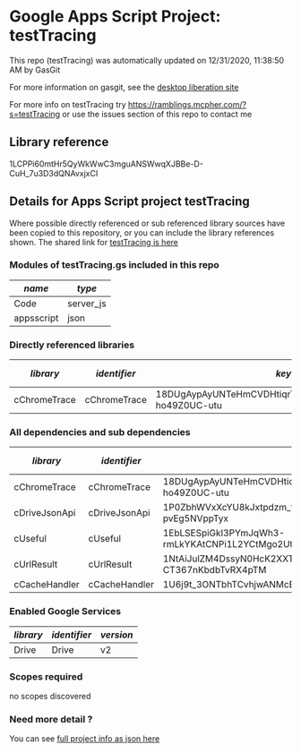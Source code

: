 # Google Apps Script Project: testTracing
This repo (testTracing) was automatically updated on 12/31/2020, 11:38:50 AM by GasGit

For more information on gasgit, see the [desktop liberation site](https://ramblings.mcpher.com/drive-sdk-and-github/migrategasgit/ "desktop liberation")

For more info on testTracing try https://ramblings.mcpher.com/?s=testTracing or use the issues section of this repo to contact me
## Library reference
1LCPPi60mtHr5QyWkWwC3mguANSWwqXJBBe-D-CuH_7u3D3dQNAvxjxCI


## Details for Apps Script project testTracing
Where possible directly referenced or sub referenced library sources have been copied to this repository, or you can include the library references shown. 
The shared link for [testTracing is here](https://script.google.com/d/1LCPPi60mtHr5QyWkWwC3mguANSWwqXJBBe-D-CuH_7u3D3dQNAvxjxCI/edit?usp=sharing "open in the GAS IDE")

### Modules of testTracing.gs included in this repo
*name*|*type*
--- | --- 
Code| server_js
appsscript| json
### Directly referenced libraries
*library*|*identifier*|*key*|*version*|*dev mode*|*source*|
--- | --- | --- | --- | --- | --- 
cChromeTrace| cChromeTrace|18DUgAypAyUNTeHmCVDHtiqrTFc9ovMKFQ70bFOMgJrB-ho49Z0UC-utu|5|no|[here](libraries/cChromeTrace "library source")
### All dependencies and sub dependencies
*library*|*identifier*|*key*|*version*|*dev mode*|*source*|
--- | --- | --- | --- | --- | --- 
cChromeTrace| cChromeTrace|18DUgAypAyUNTeHmCVDHtiqrTFc9ovMKFQ70bFOMgJrB-ho49Z0UC-utu|5|no|[here](libraries/cChromeTrace "library source")
cDriveJsonApi| cDriveJsonApi|1P0ZbhWVxXcYU8kJxtpdzm_tNuoBa34NLAubBUgEqsW7-pvEg5NVppTyx|8|no|[here](libraries/cDriveJsonApi "library source")
cUseful| cUseful|1EbLSESpiGkI3PYmJqWh3-rmLkYKAtCNPi1L2YCtMgo2Ut8xMThfJ41Ex|117|no|[here](libraries/cUseful "library source")
cUrlResult| cUrlResult|1NtAiJulZM4DssyN0HcK2XXTnykN_Ir2ee2pXV-CT367nKbdbTvRX4pTM|19|no|[here](libraries/cUrlResult "library source")
cCacheHandler| cCacheHandler|1U6j9t_3ONTbhTCvhjwANMcEXeHXr4shgzTG0ZrRnDYLcFl3_IH2b2eAY|18|no|[here](libraries/cCacheHandler "library source")
### Enabled Google Services
*library*|*identifier*|*version*
--- | --- | --- 
Drive| Drive|v2
### Scopes required
no scopes discovered
### Need more detail ?
You can see [full project info as json here](info.json)
